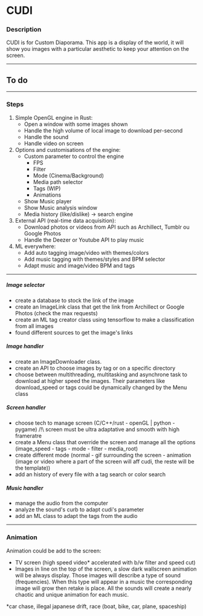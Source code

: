 # CUDI

### Description

CUDI is for Custom Diaporama. 
This app is a display of the world, it will show you images with a particular aesthetic to keep your attention on the screen.
___
## To do

___
### Steps

1. Simple OpenGL engine in Rust:
    - Open a window with some images shown
    - Handle the high volume of local image to download per-second 
    - Handle the sound
    - Handle video on screen
2. Options and customisations of the engine:
    - Custom parameter to control the engine
        - FPS
        - Filter
        - Mode (Cinema/Background)
        - Media path selector
        - Tags (WIP)
        - Animations
    - Show Music player
    - Show Music analysis window
    - Media history (like/dislike) -> search engine
3. External API (real-time data acquisition):
    - Download photos or videos from API such as Archillect, Tumblr ou Google Photos
    - Handle the Deezer or Youtube API to play music
4. ML everywhere:
    - Add auto tagging image/video with themes/colors
    - Add music tagging with themes/styles and BPM selector
    - Adapt music and image/video BPM and tags

___
##### Image selector

- create a database to stock the link of the image
- create an ImageLink class that get the link from Archillect or Google Photos (check the max requests)
- create an ML tag creator class using tensorflow to make a classification from all images
- found different sources to get the image's links

##### Image handler

- create an ImageDownloader class.
- create an API to choose images by tag or on a specific directory
- choose between multithreading, multitasking and asynchrone task to download at higher speed the images. Their parameters like download_speed or tags could be dynamically changed by the Menu class

##### Screen handler

- choose tech to manage screen (C/C++/rust - openGL | python - pygame) /!\ screen must be ultra adaptative and smooth with high frameratre
- create a Menu class that override the screen and manage all the options (image_speed - tags - mode - filter - media_root)
- create different mode (normal - gif surrounding the screen - animation (image or video where a part of the screen will aff cudi, the reste will be the template))
- add an history of every file with a tag search or color search

##### Music handler

- manage the audio from the computer
- analyze the sound's curb to adapt cudi's parameter
- add an ML class to adapt the tags from the audio
___
### Animation

Animation could be add to the screen:

- TV screen (high speed video* accelerated with b/w filter and speed cut)
- Images in line on the top of the screen, a slow dark wallscreen animation will be always display. Those images will describe a type of sound (frequencies). When this type will appear in a music the corresponding image will grow then retake is place. All the sounds will create a nearly chaotic and unique animation for each music.

*car chase, illegal japanese drift, race (boat, bike, car, plane, spaceship)
